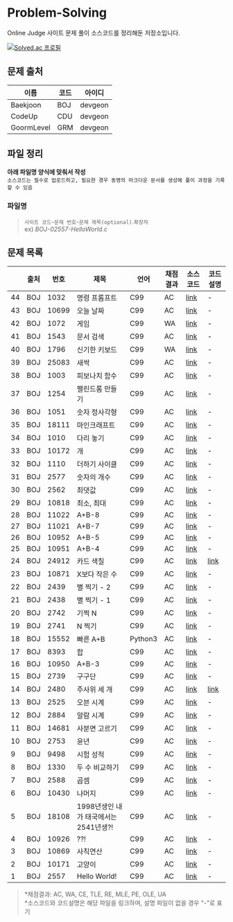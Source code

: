 # Problem-Solving

Online Judge 사이트 문제 풀이 소스코드를 정리해둔 저장소입니다.

[![Solved.ac 프로필](http://mazassumnida.wtf/api/generate_badge?boj=devgeon)](https://solved.ac/devgeon)

## 문제 출처
|이름|코드|아이디|
|---|---|----|
|Baekjoon|BOJ|devgeon|
|CodeUp|CDU|devgeon|
|GoormLevel|GRM|devgeon|

## 파일 정리
**아래 파일명 양식에 맞춰서 작성**  
`소스코드는 필수로 업로드하고, 필요한 경우 동명의 마크다운 문서를 생성해 풀이 과정을 기록할 수 있음`
### 파일명
> `사이트 코드`-`문제 번호`-`문제 제목(optional)`.`확장자`  
> ex) *BOJ-02557-HelloWorld.c*

## 문제 목록
||출처|번호|제목|언어|채점결과|소스코드|코드설명|
|-|---|---|---|---|------|------|------|
|44|BOJ|1032|명령 프롬프트|C99|AC|[link](https://github.com/devgeon/Problem-Solving/blob/main/Brute-Force/BOJ-01032-명령프롬프트.c)|-|
|43|BOJ|10699|오늘 날짜|C99|AC|[link](https://github.com/devgeon/Problem-Solving/blob/main/Basic-Syntax/BOJ-10699-오늘날짜.c)|-|
|42|BOJ|1072|게임|C99|WA|[link](https://github.com/devgeon/Problem-Solving/blob/main/Brute-Force/BOJ-01072-게임.c)|-|
|41|BOJ|1543|문서 검색|C99|AC|[link](https://github.com/devgeon/Problem-Solving/blob/main/Brute-Force/BOJ-01543-문서검색.c)|-|
|40|BOJ|1796|신기한 키보드|C99|WA|[link](https://github.com/devgeon/Problem-Solving/blob/main/Others/BOJ-01796-신기한키보드.c)|-|
|39|BOJ|25083|새싹|C99|AC|[link](https://github.com/devgeon/Problem-Solving/blob/main/Basic-Syntax/BOJ-25083-새싹.c)|-|
|38|BOJ|1003|피보나치 함수|C99|AC|[link](https://github.com/devgeon/Problem-Solving/blob/main/Dynamic-Programming/BOJ-01003-피보나치함수.c)|-|
|37|BOJ|1254|팰린드롬 만들기|C99|AC|[link](https://github.com/devgeon/Problem-Solving/blob/main/Brute-Force/BOJ-01254-팰린드롬만들기.c)|-|
|36|BOJ|1051|숫자 정사각형|C99|AC|[link](https://github.com/devgeon/Problem-Solving/blob/main/Brute-Force/BOJ-01051-숫자정사각형.c)|-|
|35|BOJ|18111|마인크래프트|C99|AC|[link](https://github.com/devgeon/Problem-Solving/blob/main/Brute-Force/BOJ-18111-마인크래프트.c)|-|
|34|BOJ|1010|다리 놓기|C99|AC|[link](https://github.com/devgeon/Problem-Solving/blob/main/Math/BOJ-01010-다리놓기.c)|-|
|33|BOJ|10172|개|C99|AC|[link](https://github.com/devgeon/Problem-Solving/blob/main/Basic-Syntax/BOJ-10172-개.c)|-|
|32|BOJ|1110|더하기 사이클|C99|AC|[link](https://github.com/devgeon/Problem-Solving/blob/main/Basic-Syntax/BOJ-01110-더하기사이클.c)|-|
|31|BOJ|2577|숫자의 개수|C99|AC|[link](https://github.com/devgeon/Problem-Solving/blob/main/Basic-Syntax/BOJ-02577-숫자의개수.c)|-|
|30|BOJ|2562|최댓값|C99|AC|[link](https://github.com/devgeon/Problem-Solving/blob/main/Basic-Syntax/BOJ-02562-최댓값.c)|-|
|29|BOJ|10818|최소, 최대|C99|AC|[link](https://github.com/devgeon/Problem-Solving/blob/main/Basic-Syntax/BOJ-10818-최소최대.c)|-|
|28|BOJ|11022|A+B-8|C99|AC|[link](https://github.com/devgeon/Problem-Solving/blob/main/Basic-Syntax/BOJ-11022-덧셈8.c)|-|
|27|BOJ|11021|A+B-7|C99|AC|[link](https://github.com/devgeon/Problem-Solving/blob/main/Basic-Syntax/BOJ-11021-덧셈7.c)|-|
|26|BOJ|10952|A+B-5|C99|AC|[link](https://github.com/devgeon/Problem-Solving/blob/main/Basic-Syntax/BOJ-10952-덧셈5.c)|-|
|25|BOJ|10951|A+B-4|C99|AC|[link](https://github.com/devgeon/Problem-Solving/blob/main/Basic-Syntax/BOJ-10951-덧셈4.c)|-|
|24|BOJ|24912|카드 색칠|C99|AC|[link](https://github.com/devgeon/Problem-Solving/blob/main/Others/BOJ-24912-카드색칠.c)|[link](https://github.com/devgeon/Problem-Solving/blob/main/Others/BOJ-24912-카드색칠.md)|
|23|BOJ|10871|X보다 작은 수|C99|AC|[link](https://github.com/devgeon/Problem-Solving/blob/main/Basic-Syntax/BOJ-10871-X보다작은수.c)|-|
|22|BOJ|2439|별 찍기 - 2|C99|AC|[link](https://github.com/devgeon/Problem-Solving/blob/main/Basic-Syntax/BOJ-02439-별찍기2.c)|-|
|21|BOJ|2438|별 찍기 - 1|C99|AC|[link](https://github.com/devgeon/Problem-Solving/blob/main/Basic-Syntax/BOJ-02438-별찍기1.c)|-|
|20|BOJ|2742|기찍 N|C99|AC|[link](https://github.com/devgeon/Problem-Solving/blob/main/Basic-Syntax/BOJ-02742-기찍N.c)|-|
|19|BOJ|2741|N 찍기|C99|AC|[link](https://github.com/devgeon/Problem-Solving/blob/main/Basic-Syntax/BOJ-02741-N찍기.c)|-|
|18|BOJ|15552|빠른 A+B|Python3|AC|[link](https://github.com/devgeon/Problem-Solving/blob/main/Basic-Syntax/BOJ-15552-빠른입출력.py)|-|
|17|BOJ|8393|합|C99|AC|[link](https://github.com/devgeon/Problem-Solving/blob/main/Basic-Syntax/BOJ-08393-합.c)|-|
|16|BOJ|10950|A+B-3|C99|AC|[link](https://github.com/devgeon/Problem-Solving/blob/main/Basic-Syntax/BOJ-10950-덧셈3.c)|-|
|15|BOJ|2739|구구단|C99|AC|[link](https://github.com/devgeon/Problem-Solving/blob/main/Basic-Syntax/BOJ-02739-구구단.c)|-|
|14|BOJ|2480|주사위 세 개|C99|AC|[link](https://github.com/devgeon/Problem-Solving/blob/main/Basic-Syntax/BOJ-02480-주사위세개.c)|[link](https://github.com/devgeon/Problem-Solving/blob/main/Basic-Syntax/BOJ-02480-주사위세개.md)|
|13|BOJ|2525|오븐 시계|C99|AC|[link](https://github.com/devgeon/Problem-Solving/blob/main/Basic-Syntax/BOJ-02525-오븐시계.c)|-|
|12|BOJ|2884|알람 시계|C99|AC|[link](https://github.com/devgeon/Problem-Solving/blob/main/Basic-Syntax/BOJ-02884-알람시계.c)|-|
|11|BOJ|14681|사분면 고르기|C99|AC|[link](https://github.com/devgeon/Problem-Solving/blob/main/Basic-Syntax/BOJ-14681-사분면고르기.c)|-|
|10|BOJ|2753|윤년|C99|AC|[link](https://github.com/devgeon/Problem-Solving/blob/main/Basic-Syntax/BOJ-02753-윤년.c)|-|
|9|BOJ|9498|시험 성적|C99|AC|[link](https://github.com/devgeon/Problem-Solving/blob/main/Basic-Syntax/BOJ-09498-시험성적.c)|-|
|8|BOJ|1330|두 수 비교하기|C99|AC|[link](https://github.com/devgeon/Problem-Solving/blob/main/Basic-Syntax/BOJ-01330-두수비교하기.c)|-|
|7|BOJ|2588|곱셈|C99|AC|[link](https://github.com/devgeon/Problem-Solving/blob/main/Basic-Syntax/BOJ-02588-곱셈.c)|-|
|6|BOJ|10430|나머지|C99|AC|[link](https://github.com/devgeon/Problem-Solving/blob/main/Basic-Syntax/BOJ-10430-나머지.c)|-|
|5|BOJ|18108|1998년생인 내가 태국에서는 2541년생?!|C99|AC|[link](https://github.com/devgeon/Problem-Solving/blob/main/Basic-Syntax/BOJ-18108-서기불기연도변환.c)|-|
|4|BOJ|10926|??!|C99|AC|[link](https://github.com/devgeon/Problem-Solving/blob/main/Basic-Syntax/BOJ-10926-Trigraph.c)|-|
|3|BOJ|10869|사칙연산|C99|AC|[link](https://github.com/devgeon/Problem-Solving/blob/main/Basic-Syntax/BOJ-10869-사칙연산.c)|-|
|2|BOJ|10171|고양이|C99|AC|[link](https://github.com/devgeon/Problem-Solving/blob/main/Basic-Syntax/BOJ-10171-고양이.c)|-|
|1|BOJ|2557|Hello World!|C99|AC|[link](https://github.com/devgeon/Problem-Solving/blob/main/Basic-Syntax/BOJ-02557-HelloWorld.c)|-|

> \*채점결과: AC, WA, CE, TLE, RE, MLE, PE, OLE, UA  
> \*소스코드와 코드설명은 해당 파일을 링크하며, 설명 파일이 없을 경우 "-"로 표기
